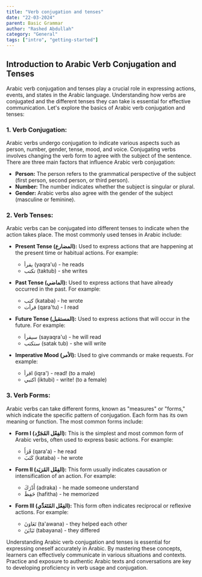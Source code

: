 ```yaml
---
title: "Verb conjugation and tenses"
date: "22-03-2024"
parent: Basic Grammar
author: "Rashed Abdullah"
category: "General"
tags: ["intro", "getting-started"]
---
```


## Introduction to Arabic Verb Conjugation and Tenses

Arabic verb conjugation and tenses play a crucial role in expressing actions, events, and states in the Arabic language. Understanding how verbs are conjugated and the different tenses they can take is essential for effective communication. Let's explore the basics of Arabic verb conjugation and tenses:

### 1. Verb Conjugation:

Arabic verbs undergo conjugation to indicate various aspects such as person, number, gender, tense, mood, and voice. Conjugating verbs involves changing the verb form to agree with the subject of the sentence. There are three main factors that influence Arabic verb conjugation:

- **Person:** The person refers to the grammatical perspective of the subject (first person, second person, or third person).
- **Number:** The number indicates whether the subject is singular or plural.
- **Gender:** Arabic verbs also agree with the gender of the subject (masculine or feminine).

### 2. Verb Tenses:

Arabic verbs can be conjugated into different tenses to indicate when the action takes place. The most commonly used tenses in Arabic include:

- **Present Tense (المضارع):** Used to express actions that are happening at the present time or habitual actions. For example:

  - يقرأ (yaqra'u) - he reads
  - تكتب (taktub) - she writes

- **Past Tense (الماضي):** Used to express actions that have already occurred in the past. For example:

  - كتب (kataba) - he wrote
  - قرأت (qara'tu) - I read

- **Future Tense (المستقبل):** Used to express actions that will occur in the future. For example:

  - سيقرأ (sayaqra'u) - he will read
  - ستكتب (satak tub) - she will write

- **Imperative Mood (الأمر):** Used to give commands or make requests. For example:
  - اقرأ (iqra') - read! (to a male)
  - اكتبي (iktubi) - write! (to a female)

### 3. Verb Forms:

Arabic verbs can take different forms, known as "measures" or "forms," which indicate the specific pattern of conjugation. Each form has its own meaning or function. The most common forms include:

- **Form I (الفِعْل المُجَرَّد):** This is the simplest and most common form of Arabic verbs, often used to express basic actions. For example:

  - قَرَأَ (qara'a) - he read
  - كَتَبَ (kataba) - he wrote

- **Form II (الفِعْل المُزيَد):** This form usually indicates causation or intensification of an action. For example:

  - أَدْرَكَ (adraka) - he made someone understand
  - حَفِظَ (hafitha) - he memorized

- **Form III (الفِعْل المُتَعَدِّي):** This form often indicates reciprocal or reflexive actions. For example:
  - تَعَاوَنَ (ta'awana) - they helped each other
  - تَبَايَنَ (tabayana) - they differed

Understanding Arabic verb conjugation and tenses is essential for expressing oneself accurately in Arabic. By mastering these concepts, learners can effectively communicate in various situations and contexts. Practice and exposure to authentic Arabic texts and conversations are key to developing proficiency in verb usage and conjugation.
